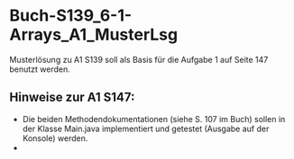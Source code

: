 # Buch-S139_6-1-Arrays_A1_MusterLsg
Musterlösung zu A1 S139 soll als Basis für die Aufgabe 1 auf Seite 147 benutzt werden.

## Hinweise zur A1 S147:
- Die beiden Methodendokumentationen (siehe S. 107 im Buch) sollen in der Klasse Main.java implementiert und getestet (Ausgabe auf der Konsole) werden.
-   
